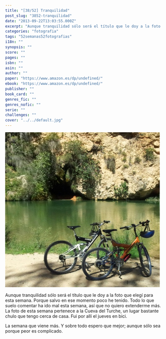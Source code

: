 ```yaml
---
title: "[38/52] Tranquilidad"
post_slug: "3852-tranquilidad"
date: "2013-09-22T13:03:55.000Z"
excerpt: "Aunque tranquilidad sólo será el título que le doy a la foto que elegí para esta semana. Porque salvo en ese momento poco he tenido. Todo lo que suelo comentar ha ido mal esta semana, así que no quiero extenderme más. La foto de esta semana pertenece a la Cueva del Turche, un lugar bastante chulo que tengo cerca de casa. Fui por allí el jueves en bici."
categories: "fotografia"
tags: "52semanas52fotografias"
i18n: ""
synopsis: ""
score: ""
pages: ""
isbn: ""
asin: ""
author: ""
paper: "https://www.amazon.es/dp/undefined/"
ebook: "https://www.amazon.es/dp/undefined/"
publisher: ""
book_card: ""
genres_fic: ""
genres_nofic: ""
serie: ""
challenges: ""
cover: "../../default.jpg"
---
```


[![[38/52] Tranquilidad](images/instawee-38-13.jpg)](http://instagram.com/p/ekEeIRQ-4V/)

Aunque tranquilidad sólo será el título que le doy a la foto que elegí para esta semana. Porque salvo en ese momento poco he tenido. Todo lo que suelo comentar ha ido mal esta semana, así que no quiero extenderme más. La foto de esta semana pertenece a la Cueva del Turche, un lugar bastante chulo que tengo cerca de casa. Fui por allí el jueves en bici.

La semana que viene más. Y sobre todo espero que mejor; aunque sólo sea porque peor es complicado.
